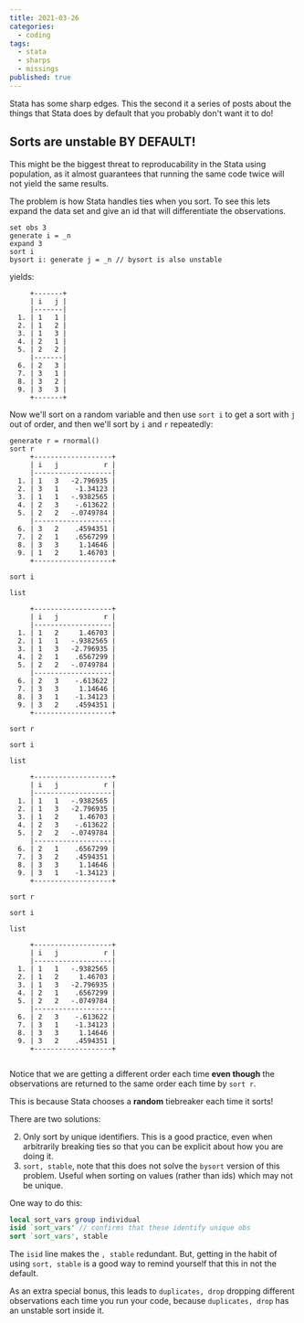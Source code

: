 ```yaml
---
title: 2021-03-26
categories:
  - coding
tags:
  - stata
  - sharps
  - missings
published: true
---
```


Stata has some sharp edges. This the second it a series of posts about the
things that Stata does by default that you probably don't want it to do!

## Sorts are unstable BY DEFAULT!

This might be the biggest threat to reproducability in the Stata using
population, as it almost guarantees that running the same code twice will not
yield the same results.

The problem is how Stata handles ties when you sort. To see this lets expand
the data set and give an id that will differentiate the observations.

```
set obs 3  
generate i = _n 
expand 3 
sort i 
bysort i: generate j = _n // bysort is also unstable
```

yields:

```
     +-------+
     | i   j |
     |-------|
  1. | 1   1 |
  2. | 1   2 |
  3. | 1   3 |
  4. | 2   1 |
  5. | 2   2 |
     |-------|
  6. | 2   3 |
  7. | 3   1 |
  8. | 3   2 |
  9. | 3   3 |
     +-------+
```

Now we'll sort on a random variable and then use `sort i` to get a sort with `j` out of order, and then we'll sort by `i` and `r` repeatedly:

```
generate r = rnormal()
sort r 
     +-------------------+
     | i   j           r |
     |-------------------|
  1. | 1   3   -2.796935 |
  2. | 3   1    -1.34123 |
  3. | 1   1   -.9382565 |
  4. | 2   3    -.613622 |
  5. | 2   2   -.0749784 |
     |-------------------|
  6. | 3   2    .4594351 |
  7. | 2   1    .6567299 |
  8. | 3   3     1.14646 |
  9. | 1   2     1.46703 |
     +-------------------+

sort i

list

     +-------------------+
     | i   j           r |
     |-------------------|
  1. | 1   2     1.46703 |
  2. | 1   1   -.9382565 |
  3. | 1   3   -2.796935 |
  4. | 2   1    .6567299 |
  5. | 2   2   -.0749784 |
     |-------------------|
  6. | 2   3    -.613622 |
  7. | 3   3     1.14646 |
  8. | 3   1    -1.34123 |
  9. | 3   2    .4594351 |
     +-------------------+

sort r

sort i

list

     +-------------------+
     | i   j           r |
     |-------------------|
  1. | 1   1   -.9382565 |
  2. | 1   3   -2.796935 |
  3. | 1   2     1.46703 |
  4. | 2   3    -.613622 |
  5. | 2   2   -.0749784 |
     |-------------------|
  6. | 2   1    .6567299 |
  7. | 3   2    .4594351 |
  8. | 3   3     1.14646 |
  9. | 3   1    -1.34123 |
     +-------------------+

sort r

sort i

list

     +-------------------+
     | i   j           r |
     |-------------------|
  1. | 1   1   -.9382565 |
  2. | 1   2     1.46703 |
  3. | 1   3   -2.796935 |
  4. | 2   1    .6567299 |
  5. | 2   2   -.0749784 |
     |-------------------|
  6. | 2   3    -.613622 |
  7. | 3   1    -1.34123 |
  8. | 3   3     1.14646 |
  9. | 3   2    .4594351 |
     +-------------------+


```

Notice that we are getting a different order each time __even though__ the
observations are returned to the same order each time by `sort r`.

This is because Stata chooses a __random__ tiebreaker each time it sorts!

There are two solutions:


2. Only sort by unique identifiers. This is a good practice, even when
   arbitrarily breaking ties so that you can be explicit about how you are
   doing it.
1. `sort, stable`, note that this does not solve the `bysort` version of this
   problem. Useful when sorting on values (rather than ids) which may not be
   unique.

One way to do this:

```stata 
local sort_vars group individual 
isid `sort_vars' // confirms that these identify unique obs  
sort `sort_vars', stable
```

The `isid` line makes the `, stable` redundant. But, getting in the habit of
using `sort, stable` is a good way to remind yourself that this in not the
default. 

As an extra special bonus, this leads to `duplicates, drop` dropping different
observations each time you run your code, because `duplicates, drop` has an
unstable sort inside it.
